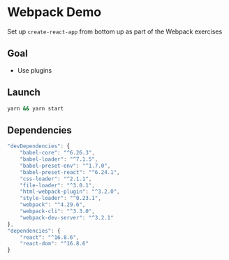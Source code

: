 # Webpack Demo

Set up `create-react-app` from bottom up as part of the Webpack exercises

## Goal

-   Use plugins

## Launch

```sh
yarn && yarn start
```

## Dependencies

```javascript
"devDependencies": {
    "babel-core": "^6.26.3",
    "babel-loader": "^7.1.5",
    "babel-preset-env": "^1.7.0",
    "babel-preset-react": "^6.24.1",
    "css-loader": "^2.1.1",
    "file-loader": "^3.0.1",
    "html-webpack-plugin": "^3.2.0",
    "style-loader": "^0.23.1",
    "webpack": "^4.29.6",
    "webpack-cli": "^3.3.0",
    "webpack-dev-server": "^3.2.1"
},
"dependencies": {
    "react": "^16.8.6",
    "react-dom": "^16.8.6"
}
```
